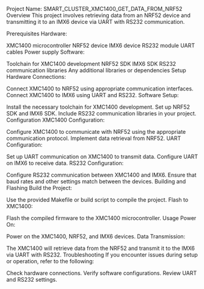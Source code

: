 Project Name: SMART_CLUSTER_XMC1400_GET_DATA_FROM_NRF52
Overview
This project involves retrieving data from an NRF52 device and transmitting it to an IMX6 device via UART with RS232 communication.

Prerequisites
Hardware:

XMC1400 microcontroller
NRF52 device
IMX6 device
RS232 module
UART cables
Power supply
Software:

Toolchain for XMC1400 development
NRF52 SDK
IMX6 SDK
RS232 communication libraries
Any additional libraries or dependencies
Setup
Hardware Connections:

Connect XMC1400 to NRF52 using appropriate communication interfaces.
Connect XMC1400 to IMX6 using UART and RS232.
Software Setup:

Install the necessary toolchain for XMC1400 development.
Set up NRF52 SDK and IMX6 SDK.
Include RS232 communication libraries in your project.
Configuration
XMC1400 Configuration:

Configure XMC1400 to communicate with NRF52 using the appropriate communication protocol.
Implement data retrieval from NRF52.
UART Configuration:

Set up UART communication on XMC1400 to transmit data.
Configure UART on IMX6 to receive data.
RS232 Configuration:

Configure RS232 communication between XMC1400 and IMX6.
Ensure that baud rates and other settings match between the devices.
Building and Flashing
Build the Project:

Use the provided Makefile or build script to compile the project.
Flash to XMC1400:

Flash the compiled firmware to the XMC1400 microcontroller.
Usage
Power On:

Power on the XMC1400, NRF52, and IMX6 devices.
Data Transmission:

The XMC1400 will retrieve data from the NRF52 and transmit it to the IMX6 via UART with RS232.
Troubleshooting
If you encounter issues during setup or operation, refer to the following:

Check hardware connections.
Verify software configurations.
Review UART and RS232 settings.
